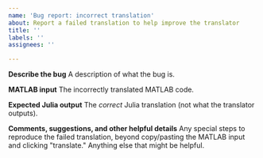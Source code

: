```yaml
---
name: 'Bug report: incorrect translation'
about: Report a failed translation to help improve the translator
title: ''
labels: ''
assignees: ''

---
```


**Describe the bug**
A description of what the bug is.

**MATLAB input**
The incorrectly translated MATLAB code.

**Expected Julia output**
The _correct_ Julia translation (not what the translator outputs).

**Comments, suggestions, and other helpful details**
Any special steps to reproduce the failed translation, beyond copy/pasting the MATLAB input and clicking "translate." Anything else that might be helpful.
